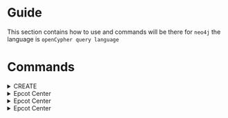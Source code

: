# Guide
This section contains how to use and commands will be there for `neo4j` the language is `openCypher query language`

# Commands

<details>
  <summary>CREATE</summary>

  Create a New `Node`

  ```python
  CREATE(Krish:Person{name:'Krish Naik', born:1989})
  ```

 ![image](https://github.com/user-attachments/assets/c93f696e-446f-4e7e-804d-48e525e3dd4c)


</details>

<details>
  <summary>Epcot Center</summary>
  <p>Epcot is a theme park at Walt Disney World Resort featuring exciting attractions, international pavilions, award-winning fireworks and seasonal special events.</p>
</details>

<details>
  <summary>Epcot Center</summary>
  <p>Epcot is a theme park at Walt Disney World Resort featuring exciting attractions, international pavilions, award-winning fireworks and seasonal special events.</p>
</details>

<details>
  <summary>Epcot Center</summary>
  <p>Epcot is a theme park at Walt Disney World Resort featuring exciting attractions, international pavilions, award-winning fireworks and seasonal special events.</p>
</details>
